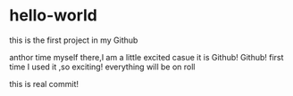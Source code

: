 # hello-world
this is the first project in my Github

anthor time myself there,I am a little excited casue it is Github! Github! first time I used it ,so exciting!
everything will be on roll

this is real commit!
